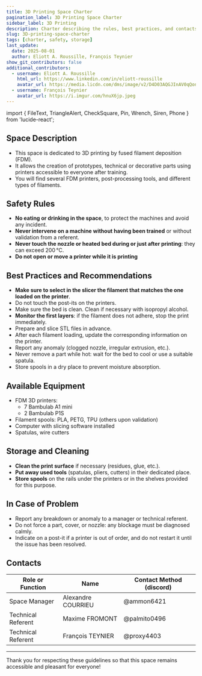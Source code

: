 ```yaml
---
title: 3D Printing Space Charter
pagination_label: 3D Printing Space Charter
sidebar_label: 3D Printing
description: Charter describing the rules, best practices, and contacts for the DeVinci Fablab 3D printing space.
slug: 3D-printing-space-charter
tags: [charter, safety, storage]
last_update:
  date: 2025-08-01
  author: Eliott A. Roussille, François Teynier
show_git_contributors: false
additional_contributors:
  - username: Eliott A. Roussille
    html_url: https://www.linkedin.com/in/eliott-roussille
    avatar_url: https://media.licdn.com/dms/image/v2/D4D03AQGJInAV0qQonQ/profile-displayphoto-shrink_400_400/B4DZZZ3PrjH4Ag-/0/1745264377148?e=1758153600&v=beta&t=qUIJD-O8iwugtWxnDqAeRsp_gwPM_281yS1PFUg00Z8
  - username: François Teynier
    avatar_url: https://i.imgur.com/hnuX6jp.jpeg
---
```


import { FileText, TriangleAlert, CheckSquare, Pin, Wrench, Siren, Phone } from 'lucide-react';

## <FileText /> Space Description

- This space is dedicated to 3D printing by fused filament deposition (FDM).
- It allows the creation of prototypes, technical or decorative parts using printers accessible to everyone after training.
- You will find several FDM printers, post-processing tools, and different types of filaments.

## <TriangleAlert /> Safety Rules

- **No eating or drinking in the space**, to protect the machines and avoid any incident.
- **Never intervene on a machine without having been trained** or without validation from a referent.
- **Never touch the nozzle or heated bed during or just after printing**: they can exceed 200 °C.
- **Do not open or move a printer while it is printing**

## <CheckSquare /> Best Practices and Recommendations

- **Make sure to select in the slicer the filament that matches the one loaded on the printer**.
- Do not touch the post-its on the printers.
- Make sure the bed is clean. Clean if necessary with isopropyl alcohol.
- **Monitor the first layers**: if the filament does not adhere, stop the print immediately.
- Prepare and slice STL files in advance.
- After each filament loading, update the corresponding information on the printer.
- Report any anomaly (clogged nozzle, irregular extrusion, etc.).
- Never remove a part while hot: wait for the bed to cool or use a suitable spatula.
- Store spools in a dry place to prevent moisture absorption.

## <Wrench /> Available Equipment

- FDM 3D printers:
  - 7 Bambulab A1 mini
  - 2 Bambulab P1S
- Filament spools: PLA, PETG, TPU (others upon validation)
- Computer with slicing software installed
- Spatulas, wire cutters

## <Pin /> Storage and Cleaning

- **Clean the print surface** if necessary (residues, glue, etc.).
- **Put away used tools** (spatulas, pliers, cutters) in their dedicated place.
- **Store spools** on the rails under the printers or in the shelves provided for this purpose.

## <Siren /> In Case of Problem

- Report any breakdown or anomaly to a manager or technical referent.
- Do not force a part, cover, or nozzle: any blockage must be diagnosed calmly.
- Indicate on a post-it if a printer is out of order, and do not restart it until the issue has been resolved.

## <Phone /> Contacts

| Role or Function   | Name               | Contact Method (discord) |
| ------------------ | ------------------ | ------------------------ |
| Space Manager      | Alexandre COURRIEU | @ammon6421               |
| Technical Referent | Maxime FROMONT     | @palmito0496             |
| Technical Referent | François TEYNIER   | @proxy4403               |

---

Thank you for respecting these guidelines so that this space remains accessible and pleasant for everyone!

